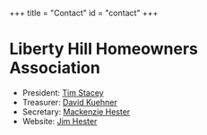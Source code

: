 +++
title = "Contact"
id = "contact"
+++

# Liberty Hill Homeowners Association

- President: [Tim Stacey](mailto:btee24@aol.com)
- Treasurer: [David Kuehner](mailto:ddk66b@yahoo.com)
- Secretary: [Mackenzie Hester](mailto:mjhester7@gmail.com)
- Website: [Jim Hester](mailto:james.f.hester@gmail.com)
